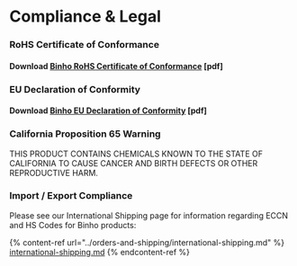 # Compliance & Legal

### RoHS Certificate of Conformance

#### Download [Binho RoHS Certificate of Conformance](https://cdn.binho.io/doc/nova/compliance/Binho%20LLC%20RoHS%20Certificate%20of%20Conformance.pdf) \[pdf]

### EU Declaration of Conformity

#### Download [Binho EU Declaration of Conformity](https://cdn.binho.io/doc/nova/compliance/Binho%20LLC%20EU%20Declaration%20of%20Conformity.pdf) \[pdf]

### California Proposition 65 Warning

THIS PRODUCT CONTAINS CHEMICALS KNOWN TO THE STATE OF CALIFORNIA TO CAUSE CANCER AND BIRTH DEFECTS OR OTHER REPRODUCTIVE HARM.

### Import / Export Compliance

Please see our International Shipping page for information regarding ECCN and HS Codes for Binho products:

{% content-ref url="../orders-and-shipping/international-shipping.md" %}
[international-shipping.md](../orders-and-shipping/international-shipping.md)
{% endcontent-ref %}


